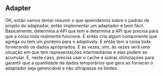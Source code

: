 ## Adapter

OK, então vamos tentar resumir o que aprendemos sobre o padrão de projeto do adaptador, então implementar um adaptador
é bem fácil. Basicamente, determina a API que tem e determina a API que precisa para que a coisa toda realmente funcione.
E então cria algum componente que agrega ou tem um ponteiro para o adaptively. E então tem a coisa toda fornecendo os 
dados apropriados. E às vezes, sim, às vezes verá uma situação em que tem representações intermediárias e elas podem se 
acumular. E, neste caso, precisa usar o cache e outras otimizações para garantir que a quantidade de dados temporários
que gera ao fornecer o adaptador seja gerenciável e não ultrapasse os limites.